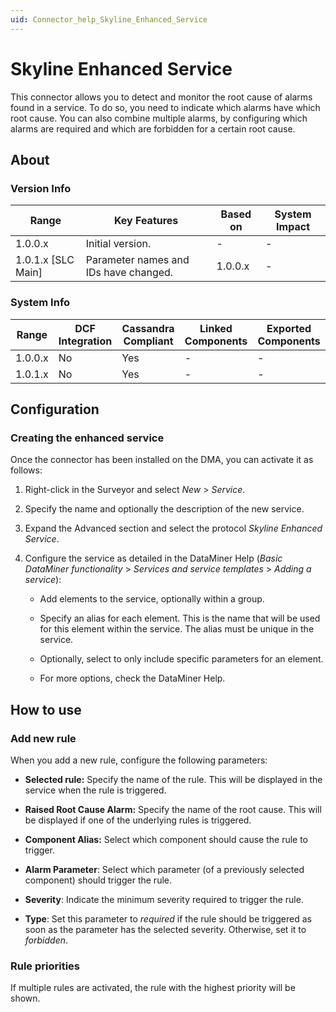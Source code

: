 ```yaml
---
uid: Connector_help_Skyline_Enhanced_Service
---
```


# Skyline Enhanced Service

This connector allows you to detect and monitor the root cause of alarms found in a service. To do so, you need to indicate which alarms have which root cause.
You can also combine multiple alarms, by configuring which alarms are required and which are forbidden for a certain root cause.

## About

### Version Info

| **Range**            | **Key Features**                      | **Based on** | **System Impact** |
|----------------------|---------------------------------------|--------------|-------------------|
| 1.0.0.x              | Initial version.                      | \-           | \-                |
| 1.0.1.x \[SLC Main\] | Parameter names and IDs have changed. | 1.0.0.x      | \-                |

### System Info

| **Range** | **DCF Integration** | **Cassandra Compliant** | **Linked Components** | **Exported Components** |
|-----------|---------------------|-------------------------|-----------------------|-------------------------|
| 1.0.0.x   | No                  | Yes                     | \-                    | \-                      |
| 1.0.1.x   | No                  | Yes                     | \-                    | \-                      |

## Configuration

### Creating the enhanced service

Once the connector has been installed on the DMA, you can activate it as follows:

1. Right-click in the Surveyor and select *New* \> *Service*.

1. Specify the name and optionally the description of the new service.

1. Expand the Advanced section and select the protocol *Skyline Enhanced Service*.

1. Configure the service as detailed in the DataMiner Help (*Basic DataMiner functionality* \> *Services and service templates* \> *Adding a service*):

   - Add elements to the service, optionally within a group.

   - Specify an alias for each element. This is the name that will be used for this element within the service. The alias must be unique in the service.

   - Optionally, select to only include specific parameters for an element.

   - For more options, check the DataMiner Help.

## How to use

### Add new rule

When you add a new rule, configure the following parameters:

- **Selected rule:** Specify the name of the rule. This will be displayed in the service when the rule is triggered.

- **Raised Root Cause Alarm:** Specify the name of the root cause. This will be displayed if one of the underlying rules is triggered.

- **Component Alias:** Select which component should cause the rule to trigger.

- **Alarm Parameter**: Select which parameter (of a previously selected component) should trigger the rule.

- **Severity**: Indicate the minimum severity required to trigger the rule.

- **Type**: Set this parameter to *required* if the rule should be triggered as soon as the parameter has the selected severity. Otherwise, set it to *forbidden*.

### Rule priorities

If multiple rules are activated, the rule with the highest priority will be shown.
